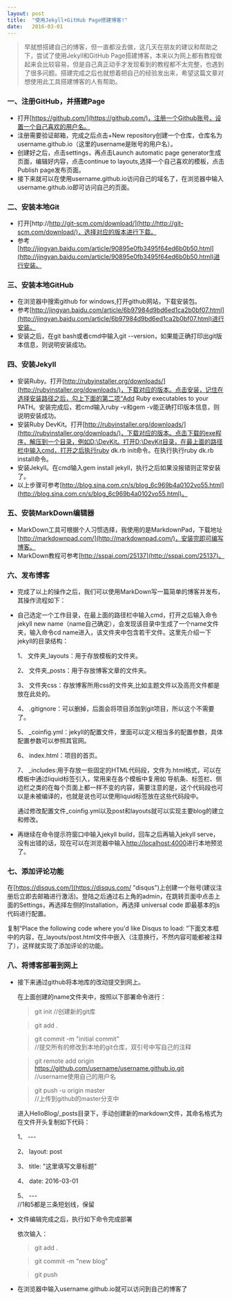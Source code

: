 ```yaml
---
layout: post
title:  "使用Jekyll+GitHub Page搭建博客!"
date:   2016-03-01
---
```



> 早就想搭建自己的博客，但一直都没去做，这几天在朋友的建议和帮助之下，尝试了使用Jekyll和GitHub Page搭建博客，本来以为网上都有教程做起来会比较容易，但是自己真正动手才发现看到的教程都不太完整，也遇到了很多问题。搭建完成之后也就想着把自己的经验发出来，希望这篇文章对想使用此工具搭建博客的人有帮助。

### 一、注册GitHub，并搭建Page
* 打开[https://github.com/](https://github.com/)，注册一个Github账号，设置一个自己喜欢的用户名。
* 注册需要验证邮箱，完成之后点击+New repository创建一个仓库，仓库名为username.github.io（这里的username是账号的用户名）。
* 创建好之后，点击settings，再点击Launch automatic page generator生成页面，编辑好内容，点击continue to layouts,选择一个自己喜欢的模板，点击Publish page发布页面。
* 接下来就可以在使用username.github.io访问自己的域名了，在浏览器中输入username.github.io即可访问自己的页面。

### 二、安装本地Git
* 打开[http://http://git-scm.com/download/](http://http://git-scm.com/download/)，选择对应的版本进行下载。
* 参考[http://jingyan.baidu.com/article/90895e0fb3495f64ed6b0b50.html](http://jingyan.baidu.com/article/90895e0fb3495f64ed6b0b50.html)进行安装。
 
### 三、安装本地GitHub
* 在浏览器中搜索github for windows,打开github网站，下载安装包。
* 参考[http://jingyan.baidu.com/article/6b97984d9bd6ed1ca2b0bf07.html](http://jingyan.baidu.com/article/6b97984d9bd6ed1ca2b0bf07.html)进行安装。
* 安装之后，在git bash或者cmd中输入git --version，如果能正确打印出git版本信息，则说明安装成功。
 
### 四、安装Jekyll
* 安装Ruby。打开[http://rubyinstaller.org/downloads/](http://rubyinstaller.org/downloads/)，下载对应的版本。点击安装，记住在选择安装路径之后，勾上下面的第二项“Add Ruby executables to your PATH。安装完成后，若cmd输入ruby -v和gem -v能正确打印版本信息，则说明安装成功。
* 安装Ruby DevKit。打开[http://rubyinstaller.org/downloads/](http://rubyinstaller.org/downloads/)，下载对应的版本。点击下载的exe程序，解压到一个目录，例如D:\DevKit。打开D:\DevKit目录，在最上面的路径栏中输入cmd，打开之后执行ruby dk.rb init命令。在执行执行ruby dk.rb install命令。
* 安装Jekyll。在cmd输入gem install jekyll，执行之后如果没报错则正常安装了。
* 以上步骤可参考[http://blog.sina.com.cn/s/blog_6c969b4a0102vo55.html](http://blog.sina.com.cn/s/blog_6c969b4a0102vo55.html)。

### 五、安装MarkDown编辑器

* MarkDown工具可根据个人习惯选择，我使用的是MarkdownPad，下载地址[http://markdownpad.com/](http://markdownpad.com/)，安装完即可编写博客。
* MarkDown教程可参考[http://sspai.com/25137](http://sspai.com/25137)。
 
### 六、发布博客

* 完成了以上的操作之后，我们可以使用MarkDown写一篇简单的博客并发布，其操作流程如下：
* 自己选定一个工作目录，在最上面的路径栏中输入cmd，打开之后输入命令jekyll new name（name自己确定），会发现该目录中生成了一个name文件夹，输入命令cd name进入，该文件夹中包含若干文件。这里先介绍一下jekyll的目录结构：

    1、 文件夹_layouts：用于存放模板的文件夹。

    2、 文件夹_posts：用于存放博客文章的文件夹。

    3、 文件夹css：存放博客所用css的文件夹,比如主题文件以及高亮文件都是放在此处的。

    4、 .gitignore：可以删掉，后面会将项目添加到git项目，所以这个不需要了。

    5、 _coinfig.yml：jekyll的配置文件，里面可以定义相当多的配置参数，具体配置参数可以参照其官网。

    6、 index.html：项目的首页。

    7、 _includes:用于存放一些固定的HTML代码段，文件为.html格式，可以在模板中通过liquid标签引入，常用来在各个模板中复用如 导航条、标签栏、侧边栏之类的在每个页面上都一样不变的内容，需要注意的是，这个代码段也可以是未被编译的，也就是说也可以使用liquid标签放在这些代码段中。

    通过修改配置文件_coinfig.yml以及post和layouts就可以实现主要blog的建立和修改。

* 再继续在命令提示符窗口中输入jekyll build，回车之后再输入jekyll serve，没有出错的话，现在可以在浏览器中输入[http://localhost:4000](http://localhost:4000)进行本地预览了。

### 七、添加评论功能

在[https://disqus.com/](https://disqus.com/ "disqus")上创建一个账号(建议注册后立即去邮箱进行激活)。登陆之后通过右上角的admin，在跳转页面中点击上面的Settings，再选择左侧的Installation，再选择 universal code 即最基本的js代码进行配置。

复制“Place the following code where you'd like Disqus to load: ”下面文本框中的内容，在_layouts/post.html文件中嵌入（注意换行，不然内容可能都被注释了），这样就实现了添加评论的功能。

### 八、将博客部署到网上

* 接下来通过github将本地库的改动提交到网上。

   在上面创建的name文件夹中，按照以下部署命令进行：

   >git init  //创建新的git库
   
   >git add .
  
   >git commit -m "initial commit"  
    //提交所有的修改到本地的git仓库，双引号中写自己的注释
    
   >git remote add origin https://github.com/username/username.github.io.git  
    //username使用自己的用户名

   >git push -u origin master  
    //上传到github的master分支中

  进入HelloBlog/_posts目录下，手动创建新的markdown文件，其命名格式为在文件开头复制如下代码：

   1、 ---  

   2、 layout: post  

   3、 title:  "这里填写文章标题"  

   4、 date:   2016-03-01

   5、 ---  
    //1和5都是三条短划线，保留


* 文件编辑完成之后，执行如下命令完成部署

  依次输入：

   >git add .

   >git commit -m "new blog"

   >git push

* 在浏览器中输入username.github.io就可以访问到自己的博客了
